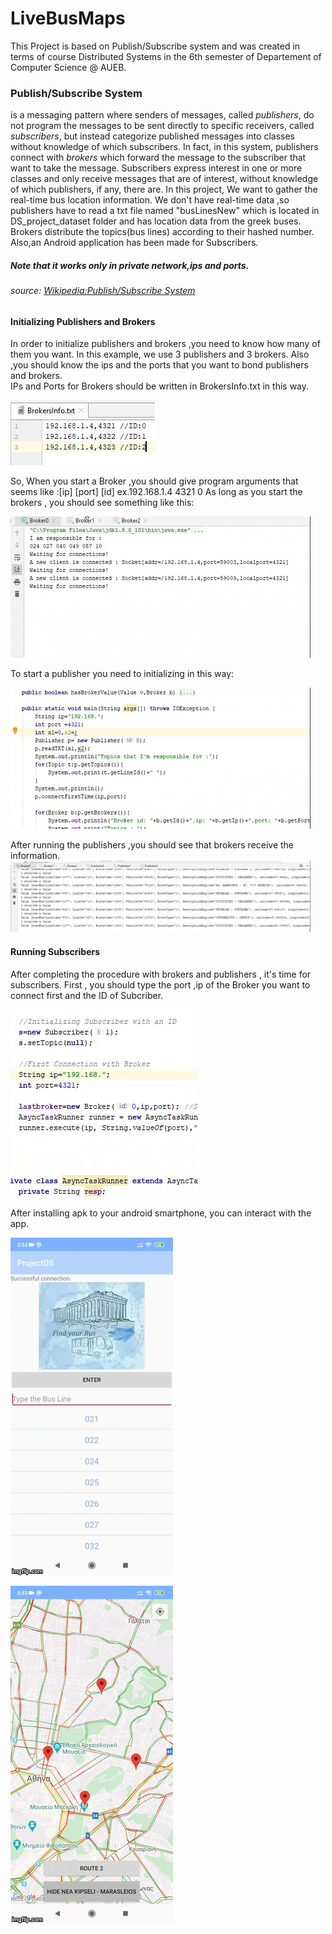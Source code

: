 # LiveBusMaps
This Project is based on Publish/Subscribe system and was created in terms of course Distributed Systems in the 6th semester of Departement of Computer Science @ AUEB. 


### Publish/Subscribe System
is a messaging pattern where senders of messages, called _publishers_, do not program the messages to be sent directly to specific receivers, called _subscribers_, but instead categorize published messages into classes without knowledge of which subscribers. In fact, in this system, publishers connect with _brokers_ which forward the message to the subscriber that want to take the message. Subscribers express interest in one or more classes and only receive messages that are of interest, without knowledge of which publishers, if any, there are.
In this project, We want to gather the real-time bus location information. We don't have real-time data ,so publishers have to read a txt file named "busLinesNew" which is located in DS_project_dataset folder and has location data from the greek buses.
Brokers distribute the topics(bus lines) according to their hashed number.
Also,an Android application has been made for Subscribers.


##### Note that it works only in private network,ips and ports.
###### source:  [Wikipedia:Publish/Subscribe System](https://en.wikipedia.org/wiki/Publish%E2%80%93subscribe_pattern)


#### Initializing Publishers and Brokers
In order to initialize publishers and brokers ,you need to know how many of them you want. In this example, we use 3 publishers and 3 brokers. Also ,you should know the ips and the ports that you want to bond publishers and brokers.  
IPs and Ports for Brokers should be written in BrokersInfo.txt in this way.

![gif](images/info.JPG)

So, When you start a Broker ,you should give program arguments that seems like :[ip] [port] [id] ex.192.168.1.4 4321 0
As long as you start the brokers , you should see something like this:

![gif](images/giphy1.gif)


To start a publisher you need to initializing in this way:

![gif](images/giphy2.gif)

After running the publishers ,you should see that brokers receive the information.
![gif](images/giphy3.gif)
#### Running Subscribers
After completing the procedure with brokers and publishers , it's time for subscribers.
First , you should type the port ,ip of the Broker you want to connect first and the ID of Subcriber.

![gif](images/giphy4.gif)

After installing apk to your android smartphone, you can interact with the app.

![gif](images/giphy5.gif)


![gif](images/giphy6.gif)
